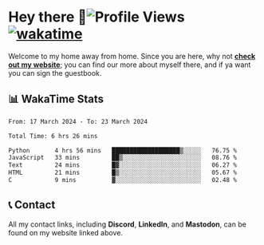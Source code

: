 # Hey there :wave:![Profile Views](https://komarev.com/ghpvc/?username=skifli) [![wakatime](https://wakatime.com/badge/user/b4317b02-0c6d-457b-82a4-a448b8a8d1df.svg)](https://wakatime.com/@b4317b02-0c6d-457b-82a4-a448b8a8d1df)

Welcome to my home away from home. Since you are here, why not [**check out my website**](https://skifli.pages.dev); you can find our more about myself there, and if ya want you can sign the guestbook.

## 📊 WakaTime Stats

<!--START_SECTION:waka-->

```txt
From: 17 March 2024 - To: 23 March 2024

Total Time: 6 hrs 26 mins

Python       4 hrs 56 mins   ███████████████████▒░░░░░   76.75 %
JavaScript   33 mins         ██▒░░░░░░░░░░░░░░░░░░░░░░   08.76 %
Text         24 mins         █▓░░░░░░░░░░░░░░░░░░░░░░░   06.27 %
HTML         21 mins         █▒░░░░░░░░░░░░░░░░░░░░░░░   05.67 %
C            9 mins          ▓░░░░░░░░░░░░░░░░░░░░░░░░   02.48 %
```

<!--END_SECTION:waka-->

## 📞 Contact

All my contact links, including **Discord**, **LinkedIn**, and **Mastodon**, can be found on my website linked above.
